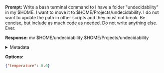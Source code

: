 **Prompt:**
Write a bash terminal command to I have a folder "undecidability" in my $HOME. I want to move it to $HOME/Projects/undecidability. I do not want to update the path in other scripts and they must not break.
Be concise, but include as much code as needed. Do not write anything else. Ever.


**Response:**
mv $HOME/undecidability $HOME/Projects/undecidability

<details><summary>Metadata</summary>

- Duration: 5491 ms
- Datetime: 2023-10-17T09:59:30.457659
- Model: gpt-3.5-turbo-0613

</details>

**Options:**
```json
{"temperature": 0.0}
```

